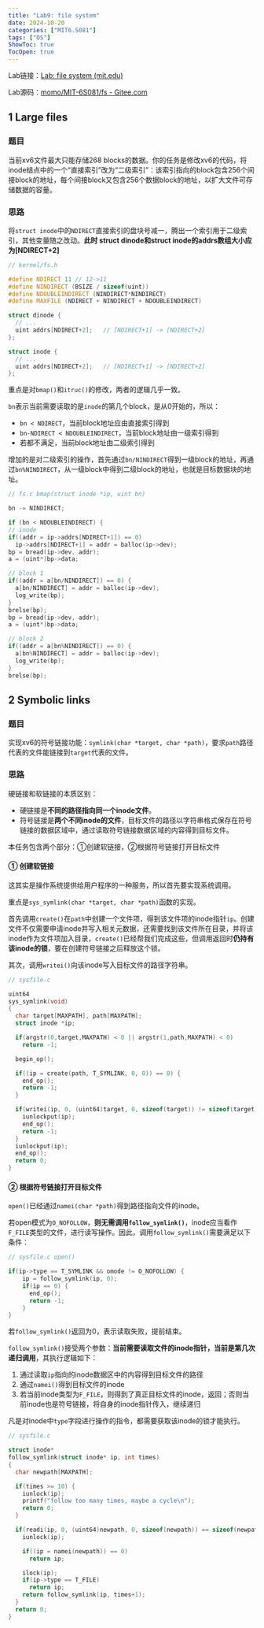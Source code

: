 ```yaml
---
title: "Lab9: file system"
date: 2024-10-20
categories: ["MIT6.S081"]
tags: ["OS"]
ShowToc: true
TocOpen: true
---
```


Lab链接：[Lab: file system (mit.edu)](https://pdos.csail.mit.edu/6.S081/2021/labs/fs.html)

Lab源码：[momo/MIT-6S081/fs - Gitee.com](https://gitee.com/Eleutheria666/mit-6s081/tree/fs/)

## 1 Large files

### 题目

当前xv6文件最大只能存储268 blocks的数据。你的任务是修改xv6的代码，将inode结点中的一个“直接索引”改为“二级索引”：该索引指向的block包含256个间接block的地址，每个间接block又包含256个数据block的地址，以扩大文件可存储数据的容量。

### 思路

将`struct inode`中的`NDIRECT`直接索引的盘块号减一，腾出一个索引用于二级索引，其他变量随之改动。**此时 struct dinode和struct inode的addrs数组大小应为[NDIRECT+2]**

```C++
// kernel/fs.h

#define NDIRECT 11 // 12->11
#define NINDIRECT (BSIZE / sizeof(uint))
#define NDOUBLEINDIRECT (NINDIRECT*NINDIRECT)
#define MAXFILE (NDIRECT + NINDIRECT + NDOUBLEINDIRECT)

struct dinode {
  // ...
  uint addrs[NDIRECT+2];   // [NDIRECT+1] -> [NDIRECT+2]
};

struct inode {
  // ...
  uint addrs[NDIRECT+2];   // [NDIRECT+1] -> [NDIRECT+2]
};
```

重点是对`bmap()`和`itruc()`的修改，两者的逻辑几乎一致。

`bn`表示当前需要读取的是`inode`的第几个block，是从0开始的，所以：

- `bn < NDIRECT`，当前block地址应由直接索引得到
- `bn-NDIRECT < NDOUBLEINDIRECT`，当前block地址由一级索引得到
- 若都不满足，当前block地址由二级索引得到

增加的是对二级索引的操作，首先通过`bn/NINDIRECT`得到一级block的地址，再通过`bn%NINDIRECT`，从一级block中得到二级block的地址，也就是目标数据块的地址。

```C++
// fs.c bmap(struct inode *ip, uint bn)

bn -= NINDIRECT;

if (bn < NDOUBLEINDIRECT) {
// inode
if((addr = ip->addrs[NDIRECT+1]) == 0)
  ip->addrs[NDIRECT+1] = addr = balloc(ip->dev);
bp = bread(ip->dev, addr);
a = (uint*)bp->data;

// block 1
if((addr = a[bn/NINDIRECT]) == 0) {
  a[bn/NINDIRECT] = addr = balloc(ip->dev);
  log_write(bp);
}
brelse(bp);
bp = bread(ip->dev, addr);
a = (uint*)bp->data;

// block 2
if((addr = a[bn%NINDIRECT]) == 0) {
  a[bn%NINDIRECT] = addr = balloc(ip->dev);
  log_write(bp);
}
brelse(bp);
```



## 2 Symbolic links

### 题目

实现xv6的符号链接功能：`symlink(char *target, char *path)`，要求`path`路径代表的文件能链接到`target`代表的文件。

### 思路

硬链接和软链接的本质区别：

- 硬链接是**不同的路径指向同一个inode文件**。
- 符号链接是**两个不同inode的文件**，目标文件的路径以字符串格式保存在符号链接的数据区域中，通过读取符号链接数据区域的内容得到目标文件。

本任务包含两个部分：①创建软链接，②根据符号链接打开目标文件

#### ① 创建软链接

这其实是操作系统提供给用户程序的一种服务，所以首先要实现系统调用。

重点是`sys_symlink(char *target, char *path)`函数的实现。

首先调用`create()`在`path`中创建一个文件项，得到该文件项的inode指针`ip`。创建文件不仅需要申请inode并写入相关元数据，还需要找到该文件所在目录，并将该inode作为文件项加入目录，`create()`已经帮我们完成这些，但调用返回时**仍持有该inode的锁**，要在创建符号链接之后释放这个锁。

其次，调用`writei()`向该inode写入目标文件的路径字符串。

```c++
// sysfile.c

uint64
sys_symlink(void) 
{
  char target[MAXPATH], path[MAXPATH];
  struct inode *ip;

  if(argstr(0,target,MAXPATH) < 0 || argstr(1,path,MAXPATH) < 0) 
    return -1;

  begin_op();

  if((ip = create(path, T_SYMLINK, 0, 0)) == 0) {
    end_op();
    return -1;
  }

  if(writei(ip, 0, (uint64)target, 0, sizeof(target)) != sizeof(target)) {
    iunlockput(ip);
    end_op();
    return -1;
  }
  iunlockput(ip);
  end_op();
  return 0;
}
```

#### ② 根据符号链接打开目标文件

`open()`已经通过`namei(char *path)`得到路径指向文件的inode。

若open模式为`O_NOFOLLOW`，**则无需调用`follow_symlink()`**，inode应当看作`F_FILE`类型的文件，进行读写操作。因此，调用`follow_symlink()`需要满足以下条件：

```C++
// sysfile.c open()

if(ip->type == T_SYMLINK && omode != O_NOFOLLOW) {
    ip = follow_symlink(ip, 0);
    if(ip == 0) {
      end_op();
      return -1;
    }
}
```

若`follow_symlink()`返回为0，表示读取失败，提前结束。

`follow_symlink()`接受两个参数：**当前需要读取文件的inode指针，当前是第几次递归调用**，其执行逻辑如下：

1. 通过读取`ip`指向的inode数据区中的内容得到目标文件的路径
2. 通过`namei()`得到目标文件的inode
3. 若当前inode类型为`F_FILE`，则得到了真正目标文件的inode，返回；否则当前inode也是符号链接，将自身的inode指针传入，继续递归

凡是对inode中`type`字段进行操作的指令，都需要获取该inode的锁才能执行。

```c++
// sysfile.c

struct inode*
follow_symlink(struct inode* ip, int times)
{
  char newpath[MAXPATH];

  if(times >= 10) {
    iunlock(ip);
    printf("follow too many times, maybe a cycle\n");
    return 0;
  }

  if(readi(ip, 0, (uint64)newpath, 0, sizeof(newpath)) == sizeof(newpath)) {
    iunlock(ip);

    if((ip = namei(newpath)) == 0)
      return ip;

    ilock(ip);
    if(ip->type == T_FILE) 
      return ip;
    return follow_symlink(ip, times+1);
  }
  return 0;
}
```

